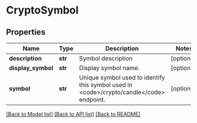 # CryptoSymbol

## Properties
Name | Type | Description | Notes
------------ | ------------- | ------------- | -------------
**description** | **str** | Symbol description | [optional] 
**display_symbol** | **str** | Display symbol name. | [optional] 
**symbol** | **str** | Unique symbol used to identify this symbol used in &lt;code&gt;/crypto/candle&lt;/code&gt; endpoint. | [optional] 

[[Back to Model list]](../README.md#documentation-for-models) [[Back to API list]](../README.md#documentation-for-api-endpoints) [[Back to README]](../README.md)


